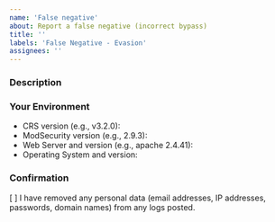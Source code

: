 ```yaml
---
name: 'False negative'
about: Report a false negative (incorrect bypass)
title: ''
labels: 'False Negative - Evasion'
assignees: ''
---
```


<!-- For help and support please go to Stack Exchange: -->
<!-- https://security.stackexchange.com/questions/tagged/owasp-crs -->

### Description

<!-- Please provide the payload you are sending. For complex payloads -->
<!-- with headers, please include a curl command. -->
<!-- Include any relevant CVEs or research links. -->
<!-- If the bypass works in paranoia level 4, please consider sending -->
<!-- us an email instead. See -->
<!-- https://github.com/SpiderLabs/owasp-modsecurity-crs/security/policy -->
<!-- for details. -->

### Your Environment

<!-- Include as many relevant details about the environment you -->
<!-- experienced the bug in: -->

* CRS version (e.g., v3.2.0):
* ModSecurity version (e.g., 2.9.3):
* Web Server and version (e.g., apache 2.4.41):
* Operating System and version:

### Confirmation

[ ] I have removed any personal data (email addresses, IP addresses,
    passwords, domain names) from any logs posted.
